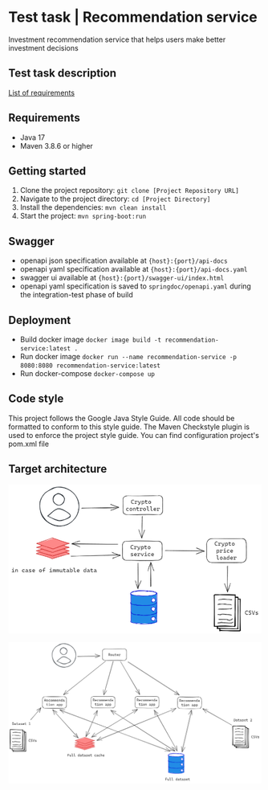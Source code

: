 # Test task | Recommendation service

Investment recommendation service that helps users make better investment decisions

## Test task description
[List of requirements](TEST_TASK_DESCRIPTION.md)

## Requirements

- Java 17
- Maven 3.8.6 or higher

## Getting started

1. Clone the project repository: `git clone [Project Repository URL]`
2. Navigate to the project directory: `cd [Project Directory]`
3. Install the dependencies: `mvn clean install`
4. Start the project: `mvn spring-boot:run`

## Swagger

- openapi json specification available at `{host}:{port}/api-docs`
- openapi yaml specification available at `{host}:{port}/api-docs.yaml`
- swagger ui available at `{host}:{port}/swagger-ui/index.html`
- openapi yaml specification is saved to `springdoc/openapi.yaml` during the integration-test phase of
  build

## Deployment

- Build docker image `docker image build -t recommendation-service:latest .`
- Run docker
   image `docker run --name recommendation-service -p 8080:8080 recommendation-service:latest`
- Run docker-compose `docker-compose up`

## Code style

This project follows the Google Java Style Guide. All code should be formatted to conform to this
style guide.
The Maven Checkstyle plugin is used to enforce the project style guide. You can find configuration
project's pom.xml file

## Target architecture

![Screenshot](src/main/resources/static/schema.png)

![Screenshot](src/main/resources/static/scale_schema.png)